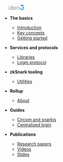 
[<img src="./imgs/iden3-icon2.png" style="width: 50px; margin-left: 20px;">](/)

- **The basics**
    - [Introduction](basics/introduction.md)
	- [Key concepts](basics/key-concepts.md)
	- [Getting started](basics/getting-started.md)
	
- **Services and protocols**
	- [Libraries](services/libraries.md)
	- [Login protocol](services/login-protocol.md)
	
- **zkSnark tooling**
    - [Utilities](zksnarks/utilities.md)

-  **Rollup**
    - [About](rollup/rollup.md)

- **Guides**
	- [Circom and snarkjs](guides/circom-and-snarkjs.md)
	- [Centralized login](guides/centralized-login.md)
	
- **Publications**
	- [Research papers](publications/publications.md#researchpapers)
	- [Videos](publications/publications.md#videos)
	- [Slides](publications/publications.md#slides)
		

